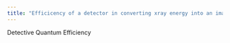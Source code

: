 ```yaml
---
title: "Efficicency of a detector in converting xray energy into an image signal. you want this to be idideally 1-&gt;all radiation energy is absorbed and converted to the image.  the better your dqe the less radiation you need to maintain your signal  DR has a better DQE than CR or plain film"
---
```

Detective Quantum Efficiency

